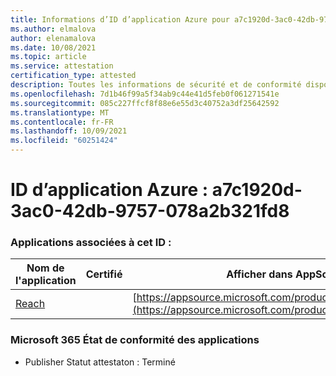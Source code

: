 ```yaml
---
title: Informations d’ID d’application Azure pour a7c1920d-3ac0-42db-9757-078a2b321fd8
ms.author: elmalova
author: elenamalova
ms.date: 10/08/2021
ms.topic: article
ms.service: attestation
certification_type: attested
description: Toutes les informations de sécurité et de conformité disponibles pour a7c1920d-3ac0-42db-9757-078a2b321fd8.
ms.openlocfilehash: 7d1b46f99a5f34ab9c44e41d5feb0f061271541e
ms.sourcegitcommit: 085c227ffcf8f88e6e55d3c40752a3df25642592
ms.translationtype: MT
ms.contentlocale: fr-FR
ms.lasthandoff: 10/09/2021
ms.locfileid: "60251424"
---
```

# <a name="azure-app-id-a7c1920d-3ac0-42db-9757-078a2b321fd8"></a>ID d’application Azure : a7c1920d-3ac0-42db-9757-078a2b321fd8


### <a name="apps-associated-with-this-id"></a>Applications associées à cet ID :
| **Nom de l'application** | **Certifié** | **Afficher dans AppSource** |
|--------------|---------------|-----------------------|
| [Reach](https://docs.microsoft.com/microsoft-365-app-certification/forward/WA200002045) |  | [https://appsource.microsoft.com/product/office/WA200002045](https://appsource.microsoft.com/product/office/WA200002045) |

### <a name="microsoft-365-app-compliance-status"></a>Microsoft 365 État de conformité des applications
- Publisher Statut attestaton : Terminé
